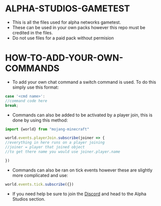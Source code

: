 # ALPHA-STUDIOS-GAMETEST
- This is all the files used for alpha networks gametest.
- These can be used in your own packs however this repo must be credited in the files.
- Do not use files for a paid pack without permision
# HOW-TO-ADD-YOUR-OWN-COMMANDS
- To add your own chat command a switch command is used. To do this simply use this format:
```js
case '<cmd name>':
//command code here
break;
```
- Commands can also be added to be activated by a player join, this is done by using this method:
```js
import {world} from "mojang-minecraft"

world.events.playerJoin.subscribe(joiner => {
//everything in here runs on a player joining
//joiner = player that joined object
//to get there name you would use joiner.player.name

})

```

- Commands can also be ran on tick events however these are slightly more complicated and use:
```js
world.events.tick.subscribe({})
```

- If you need help be sure to join the [Discord](https://discord.gg/JGDkX2PDsY) and head to the Alpha Studios section.
